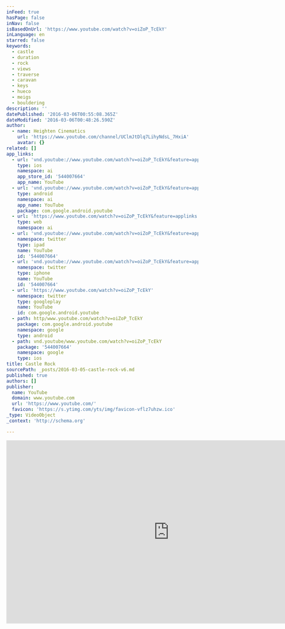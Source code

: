 ```yaml
---
inFeed: true
hasPage: false
inNav: false
isBasedOnUrl: 'https://www.youtube.com/watch?v=oiZoP_TcEkY'
inLanguage: en
starred: false
keywords:
  - castle
  - duration
  - rock
  - views
  - traverse
  - caravan
  - keys
  - hueco
  - meigs
  - bouldering
description: ''
datePublished: '2016-03-06T00:55:08.365Z'
dateModified: '2016-03-06T00:48:26.590Z'
author:
  - name: Heighten Cinematics
    url: 'https://www.youtube.com/channel/UClmJtDlq7LihyNdsL_7HxiA'
    avatar: {}
related: []
app_links:
  - url: 'vnd.youtube://www.youtube.com/watch?v=oiZoP_TcEkY&feature=applinks'
    type: ios
    namespace: ai
    app_store_id: '544007664'
    app_name: YouTube
  - url: 'vnd.youtube://www.youtube.com/watch?v=oiZoP_TcEkY&feature=applinks'
    type: android
    namespace: ai
    app_name: YouTube
    package: com.google.android.youtube
  - url: 'https://www.youtube.com/watch?v=oiZoP_TcEkY&feature=applinks'
    type: web
    namespace: ai
  - url: 'vnd.youtube://www.youtube.com/watch?v=oiZoP_TcEkY&feature=applinks'
    namespace: twitter
    type: ipad
    name: YouTube
    id: '544007664'
  - url: 'vnd.youtube://www.youtube.com/watch?v=oiZoP_TcEkY&feature=applinks'
    namespace: twitter
    type: iphone
    name: YouTube
    id: '544007664'
  - url: 'https://www.youtube.com/watch?v=oiZoP_TcEkY'
    namespace: twitter
    type: googleplay
    name: YouTube
    id: com.google.android.youtube
  - path: http/www.youtube.com/watch?v=oiZoP_TcEkY
    package: com.google.android.youtube
    namespace: google
    type: android
  - path: vnd.youtube/www.youtube.com/watch?v=oiZoP_TcEkY
    package: '544007664'
    namespace: google
    type: ios
title: Castle Rock
sourcePath: _posts/2016-03-05-castle-rock-v6.md
published: true
authors: []
publisher:
  name: YouTube
  domain: www.youtube.com
  url: 'https://www.youtube.com/'
  favicon: 'https://s.ytimg.com/yts/img/favicon-vflz7uhzw.ico'
_type: VideoObject
_context: 'http://schema.org'

---
```

<iframe src="https://cdn.embedly.com/widgets/media.html?src=https%3A%2F%2Fwww.youtube.com%2Fembed%2FoiZoP_TcEkY%3Ffeature%3Doembed&amp;url=https%3A%2F%2Fwww.youtube.com%2Fwatch%3Fv%3DoiZoP_TcEkY&amp;image=https%3A%2F%2Fi.ytimg.com%2Fvi%2FoiZoP_TcEkY%2Fhqdefault.jpg&amp;key=b7d04c9b404c499eba89ee7072e1c4f7&amp;type=text%2Fhtml&amp;schema=youtube" width="854" height="480" scrolling="no" frameborder="0" allowfullscreen="allowfullscreen" style=""></iframe>